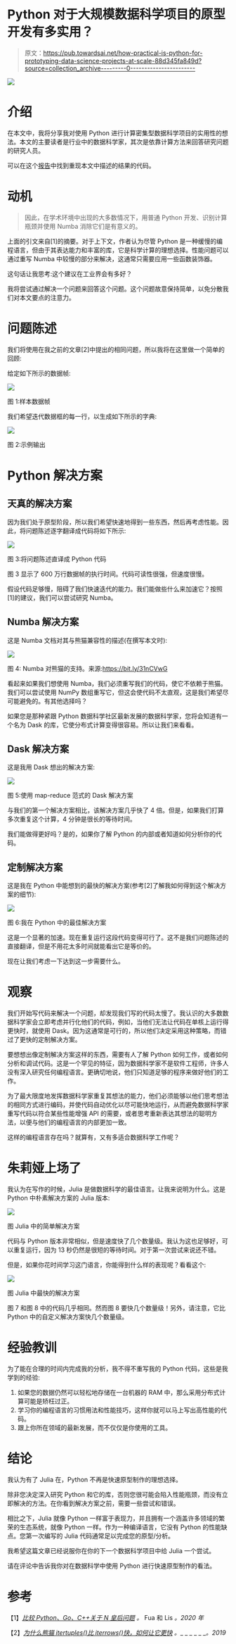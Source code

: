 # Python 对于大规模数据科学项目的原型开发有多实用？

> 原文：<https://pub.towardsai.net/how-practical-is-python-for-prototyping-data-science-projects-at-scale-88d345fa849d?source=collection_archive---------0----------------------->

![](img/591256fb5c098fbbdb1e1581b3e42df8.png)

# 介绍

在本文中，我将分享我对使用 Python 进行计算密集型数据科学项目的实用性的想法。本文的主要读者是行业中的数据科学家，其次是依靠计算方法来回答研究问题的研究人员。

可以在这个[报告](https://github.com/hsm207/python_no_prototype)中找到重现本文中描述的结果的代码。

# 动机

> 因此，在学术环境中出现的大多数情况下，用普通 Python 开发、识别计算瓶颈并使用 Numba 消除它们是有意义的。

上面的引文来自[1]的摘要。对于上下文，作者认为尽管 Python 是一种缓慢的编程语言，但由于其表达能力和丰富的库，它是科学计算的理想选择。性能问题可以通过重写 Numba 中较慢的部分来解决，这通常只需要应用一些函数装饰器。

这句话让我思考:这个建议在工业界会有多好？

我将尝试通过解决一个问题来回答这个问题。这个问题故意保持简单，以免分散我们对本文要点的注意力。

# 问题陈述

我们将使用在我之前的文章[2]中提出的相同问题，所以我将在这里做一个简单的回顾:

给定如下所示的数据帧:

![](img/548843aee213a30f86f9f68f72acfe91.png)

图 1:样本数据帧

我们希望迭代数据框的每一行，以生成如下所示的字典:

![](img/e00ee6792693c53834f7fb0b1e28cf1d.png)

图 2:示例输出

# Python 解决方案

## 天真的解决方案

因为我们处于原型阶段，所以我们希望快速地得到一些东西，然后再考虑性能。因此，将问题陈述逐字翻译成代码将如下所示:

![](img/f1bbfb861f26b015fcad4e8ba13d67ba.png)

图 3:将问题陈述直译成 Python 代码

图 3 显示了 600 万行数据帧的执行时间。代码可读性很强，但速度很慢。

假设代码足够慢，阻碍了我们快速迭代的能力。我们能做些什么来加速它？按照[1]的建议，我们可以尝试研究 Numba。

## Numba 解决方案

这是 Numba 文档对其与熊猫兼容性的描述(在撰写本文时):

![](img/56545a563a5ea3858b16dd4830a058ed.png)

图 4: Numba 对熊猫的支持。来源:https://bit.ly/31nCVwG

看起来如果我们想使用 Numba，我们必须重写我们的代码，使它不依赖于熊猫。我们可以尝试使用 NumPy 数组重写它，但这会使代码不太直观，这是我们希望尽可能避免的。有其他选择吗？

如果您是那种紧跟 Python 数据科学社区最新发展的数据科学家，您将会知道有一个名为 Dask 的库，它使分布式计算变得很容易。所以让我们来看看。

## Dask 解决方案

这是我用 Dask 想出的解决方案:

![](img/e990b12f4c0ce6c01792cc5c2c3a7417.png)

图 5:使用 map-reduce 范式的 Dask 解决方案

与我们的第一个解决方案相比，该解决方案几乎快了 4 倍。但是，如果我们打算多次重复这个计算，4 分钟是很长的等待时间。

我们能做得更好吗？是的，如果你了解 Python 的内部或者知道如何分析你的代码。

## 定制解决方案

这是我在 Python 中能想到的最快的解决方案(参考[2]了解我如何得到这个解决方案的细节):

![](img/ca69c39fad9539ce29b83a40af86cf7b.png)

图 6:我在 Python 中的最佳解决方案

这是一个显著的加速。现在重复运行这段代码变得可行了。这不是我们问题陈述的直接翻译，但是不用花太多时间就能看出它是等价的。

现在让我们考虑一下达到这一步需要什么。

# 观察

我们开始写代码来解决一个问题，却发现我们写的代码太慢了。我认识的大多数数据科学家会立即考虑并行化他们的代码，例如，当他们无法让代码在单核上运行得更快时，就使用 Dask。因为这通常是可行的，所以他们决定采用这种策略，而错过了更快的定制解决方案。

要想想出像定制解决方案这样的东西，需要有人了解 Python 如何工作，或者如何分析和调试代码。这是一个罕见的特征，因为数据科学家不是软件工程师，许多人没有深入研究任何编程语言。更确切地说，他们只知道足够的程序来做好他们的工作。

为了最大限度地发挥数据科学家重复其想法的能力，他们必须能够以他们思考想法的相同方式进行编码，并使代码自动优化以尽可能快地运行，从而避免数据科学家重写代码以符合某些性能增强 API 的需要，或者思考重新表达其想法的聪明方法，以便与他们的编程语言的内部更加一致。

这样的编程语言存在吗？就算有，又有多适合数据科学工作呢？

# 朱莉娅上场了

我认为在写作的时候，Julia 是做数据科学的最佳语言。让我来说明为什么。这是 Python 中朴素解决方案的 Julia 版本:

![](img/9013ca82cc6d7937f3df25722f8e798a.png)

图 Julia 中的简单解决方案

代码与 Python 版本非常相似，但是速度快了几个数量级。我认为这也足够好，可以重复运行，因为 13 秒仍然是很短的等待时间。对于第一次尝试来说还不错。

但是，如果你花时间学习这门语言，你能得到什么样的表现呢？看看这个:

![](img/82d3c880a4f49f824111704cce4d281b.png)

图 Julia 中最快的解决方案

图 7 和图 8 中的代码几乎相同。然而图 8 要快几个数量级！另外，请注意，它比 Python 中的自定义解决方案快几个数量级。

# 经验教训

为了能在合理的时间内完成我的分析，我不得不重写我的 Python 代码，这些是我学到的经验:

1.  如果您的数据仍然可以轻松地存储在一台机器的 RAM 中，那么采用分布式计算可能是矫枉过正。
2.  学习你的编程语言的习惯用法和性能技巧，这样你就可以马上写出高性能的代码。
3.  跟上你所在领域的最新发展，而不仅仅是你使用的工具。

# 结论

我认为有了 Julia 在，Python 不再是快速原型制作的理想选择。

除非您决定深入研究 Python 和它的库，否则您很可能会陷入性能瓶颈，而没有立即解决的方法。在你看到解决方案之前，需要一些尝试和错误。

相比之下，Julia 就像 Python 一样富于表现力，并且拥有一个涵盖许多领域的繁荣的生态系统，就像 Python 一样。作为一种编译语言，它没有 Python 的性能缺点。您第一次编写的 Julia 代码通常足以完成您的原型/分析。

我希望这篇文章已经说服你在你的下一个数据科学项目中给 Julia 一个尝试。

请在评论中告诉我你对在数据科学中使用 Python 进行快速原型制作的看法。

# 参考

【1】[*比较 Python、Go、C++关于 N 皇后问题*](https://arxiv.org/abs/2001.02491) *。* Fua 和 Lis *。2020 年*

【2】[*为什么熊猫 itertuples()比 iterrows()快，如何让它更快*](https://medium.com/@_init_/why-pandas-itertuples-is-faster-than-iterrows-and-how-to-make-it-even-faster-bc50c0edd30d) *。*_ _ _ _ _ _*。2019*